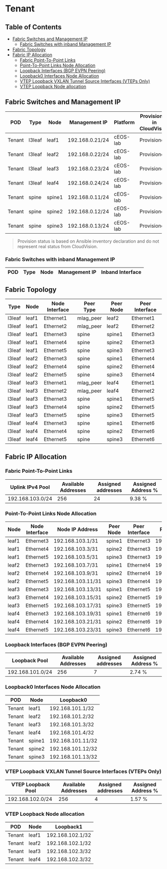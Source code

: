 # Tenant

## Table of Contents

- [Fabric Switches and Management IP](#fabric-switches-and-management-ip)
  - [Fabric Switches with inband Management IP](#fabric-switches-with-inband-management-ip)
- [Fabric Topology](#fabric-topology)
- [Fabric IP Allocation](#fabric-ip-allocation)
  - [Fabric Point-To-Point Links](#fabric-point-to-point-links)
  - [Point-To-Point Links Node Allocation](#point-to-point-links-node-allocation)
  - [Loopback Interfaces (BGP EVPN Peering)](#loopback-interfaces-bgp-evpn-peering)
  - [Loopback0 Interfaces Node Allocation](#loopback0-interfaces-node-allocation)
  - [VTEP Loopback VXLAN Tunnel Source Interfaces (VTEPs Only)](#vtep-loopback-vxlan-tunnel-source-interfaces-vteps-only)
  - [VTEP Loopback Node allocation](#vtep-loopback-node-allocation)

## Fabric Switches and Management IP

| POD | Type | Node | Management IP | Platform | Provisioned in CloudVision | Serial Number |
| --- | ---- | ---- | ------------- | -------- | -------------------------- | ------------- |
| Tenant | l3leaf | leaf1 | 192.168.0.21/24 | cEOS-lab | Provisioned | - |
| Tenant | l3leaf | leaf2 | 192.168.0.22/24 | cEOS-lab | Provisioned | - |
| Tenant | l3leaf | leaf3 | 192.168.0.23/24 | cEOS-lab | Provisioned | - |
| Tenant | l3leaf | leaf4 | 192.168.0.24/24 | cEOS-lab | Provisioned | - |
| Tenant | spine | spine1 | 192.168.0.11/24 | cEOS-lab | Provisioned | - |
| Tenant | spine | spine2 | 192.168.0.12/24 | cEOS-lab | Provisioned | - |
| Tenant | spine | spine3 | 192.168.0.13/24 | cEOS-lab | Provisioned | - |

> Provision status is based on Ansible inventory declaration and do not represent real status from CloudVision.

### Fabric Switches with inband Management IP

| POD | Type | Node | Management IP | Inband Interface |
| --- | ---- | ---- | ------------- | ---------------- |

## Fabric Topology

| Type | Node | Node Interface | Peer Type | Peer Node | Peer Interface |
| ---- | ---- | -------------- | --------- | ----------| -------------- |
| l3leaf | leaf1 | Ethernet1 | mlag_peer | leaf2 | Ethernet1 |
| l3leaf | leaf1 | Ethernet2 | mlag_peer | leaf2 | Ethernet2 |
| l3leaf | leaf1 | Ethernet3 | spine | spine1 | Ethernet3 |
| l3leaf | leaf1 | Ethernet4 | spine | spine2 | Ethernet3 |
| l3leaf | leaf1 | Ethernet5 | spine | spine3 | Ethernet3 |
| l3leaf | leaf2 | Ethernet3 | spine | spine1 | Ethernet4 |
| l3leaf | leaf2 | Ethernet4 | spine | spine2 | Ethernet4 |
| l3leaf | leaf2 | Ethernet5 | spine | spine3 | Ethernet4 |
| l3leaf | leaf3 | Ethernet1 | mlag_peer | leaf4 | Ethernet1 |
| l3leaf | leaf3 | Ethernet2 | mlag_peer | leaf4 | Ethernet2 |
| l3leaf | leaf3 | Ethernet3 | spine | spine1 | Ethernet5 |
| l3leaf | leaf3 | Ethernet4 | spine | spine2 | Ethernet5 |
| l3leaf | leaf3 | Ethernet5 | spine | spine3 | Ethernet5 |
| l3leaf | leaf4 | Ethernet3 | spine | spine1 | Ethernet6 |
| l3leaf | leaf4 | Ethernet4 | spine | spine2 | Ethernet6 |
| l3leaf | leaf4 | Ethernet5 | spine | spine3 | Ethernet6 |

## Fabric IP Allocation

### Fabric Point-To-Point Links

| Uplink IPv4 Pool | Available Addresses | Assigned addresses | Assigned Address % |
| ---------------- | ------------------- | ------------------ | ------------------ |
| 192.168.103.0/24 | 256 | 24 | 9.38 % |

### Point-To-Point Links Node Allocation

| Node | Node Interface | Node IP Address | Peer Node | Peer Interface | Peer IP Address |
| ---- | -------------- | --------------- | --------- | -------------- | --------------- |
| leaf1 | Ethernet3 | 192.168.103.1/31 | spine1 | Ethernet3 | 192.168.103.0/31 |
| leaf1 | Ethernet4 | 192.168.103.3/31 | spine2 | Ethernet3 | 192.168.103.2/31 |
| leaf1 | Ethernet5 | 192.168.103.5/31 | spine3 | Ethernet3 | 192.168.103.4/31 |
| leaf2 | Ethernet3 | 192.168.103.7/31 | spine1 | Ethernet4 | 192.168.103.6/31 |
| leaf2 | Ethernet4 | 192.168.103.9/31 | spine2 | Ethernet4 | 192.168.103.8/31 |
| leaf2 | Ethernet5 | 192.168.103.11/31 | spine3 | Ethernet4 | 192.168.103.10/31 |
| leaf3 | Ethernet3 | 192.168.103.13/31 | spine1 | Ethernet5 | 192.168.103.12/31 |
| leaf3 | Ethernet4 | 192.168.103.15/31 | spine2 | Ethernet5 | 192.168.103.14/31 |
| leaf3 | Ethernet5 | 192.168.103.17/31 | spine3 | Ethernet5 | 192.168.103.16/31 |
| leaf4 | Ethernet3 | 192.168.103.19/31 | spine1 | Ethernet6 | 192.168.103.18/31 |
| leaf4 | Ethernet4 | 192.168.103.21/31 | spine2 | Ethernet6 | 192.168.103.20/31 |
| leaf4 | Ethernet5 | 192.168.103.23/31 | spine3 | Ethernet6 | 192.168.103.22/31 |

### Loopback Interfaces (BGP EVPN Peering)

| Loopback Pool | Available Addresses | Assigned addresses | Assigned Address % |
| ------------- | ------------------- | ------------------ | ------------------ |
| 192.168.101.0/24 | 256 | 7 | 2.74 % |

### Loopback0 Interfaces Node Allocation

| POD | Node | Loopback0 |
| --- | ---- | --------- |
| Tenant | leaf1 | 192.168.101.1/32 |
| Tenant | leaf2 | 192.168.101.2/32 |
| Tenant | leaf3 | 192.168.101.3/32 |
| Tenant | leaf4 | 192.168.101.4/32 |
| Tenant | spine1 | 192.168.101.11/32 |
| Tenant | spine2 | 192.168.101.12/32 |
| Tenant | spine3 | 192.168.101.13/32 |

### VTEP Loopback VXLAN Tunnel Source Interfaces (VTEPs Only)

| VTEP Loopback Pool | Available Addresses | Assigned addresses | Assigned Address % |
| --------------------- | ------------------- | ------------------ | ------------------ |
| 192.168.102.0/24 | 256 | 4 | 1.57 % |

### VTEP Loopback Node allocation

| POD | Node | Loopback1 |
| --- | ---- | --------- |
| Tenant | leaf1 | 192.168.102.1/32 |
| Tenant | leaf2 | 192.168.102.1/32 |
| Tenant | leaf3 | 192.168.102.3/32 |
| Tenant | leaf4 | 192.168.102.3/32 |
